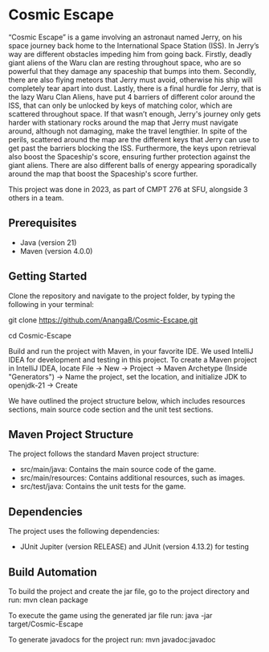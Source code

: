 # Cosmic Escape
“Cosmic Escape” is a game involving an astronaut named Jerry, on his space journey back home to the International Space Station (ISS). In Jerry’s way are different obstacles impeding him from going back. Firstly, deadly giant aliens of the Waru clan are resting throughout space, who are so powerful that they damage any spaceship that bumps into them. Secondly, there are also flying meteors that Jerry must avoid, otherwise his ship will completely tear apart into dust. Lastly, there is a final hurdle for Jerry, that is the lazy Waru Clan Aliens, have put 4 barriers of different color around the ISS, 
that can only be unlocked by keys of matching color, which are scattered throughout space. If that wasn’t enough, Jerry's journey only gets harder with 
stationary rocks around the map that Jerry must navigate around, although not damaging, make the travel lengthier. 
In spite of the perils, scattered around the map are the different keys that Jerry can use to get past the barriers blocking the ISS. 
Furthermore, the keys upon retrieval also boost the Spaceship's score, ensuring further protection against the giant aliens. 
There are also different balls of energy appearing sporadically around the map that boost the Spaceship's score further.

This project was done in 2023, as part of CMPT 276 at SFU, alongside 3 others in a team.

## Prerequisites

- Java (version 21)
- Maven (version 4.0.0)


## Getting Started

Clone the repository and navigate to the project folder, by typing the following in your terminal:

git clone https://github.com/AnangaB/Cosmic-Escape.git

cd Cosmic-Escape

Build and run the project with Maven, in your favorite IDE. We used IntelliJ IDEA for development and testing in this project.
To create a Maven project in IntelliJ IDEA, locate File → New → Project → Maven Archetype (Inside "Generators") → Name the project, set the location, and initialize JDK to openjdk-21 → Create

We have outlined the project structure below, which includes resources sections, main source code section and the unit test sections.
## Maven Project Structure

The project follows the standard Maven project structure:

- src/main/java: Contains the main source code of the game.
- src/main/resources: Contains additional resources, such as images.
- src/test/java: Contains the unit tests for the game.

## Dependencies

The project uses the following dependencies:

- JUnit Jupiter (version RELEASE) and JUnit (version 4.13.2) for testing

## Build Automation

To build the project and create the jar file, go to the project directory and run: mvn clean package

To execute the game using the generated jar file run: java -jar target/Cosmic-Escape

To generate javadocs for the project run: mvn javadoc:javadoc
